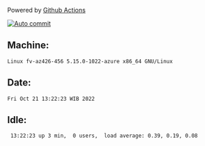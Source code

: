 Powered by [Github Actions](https://github.com/features/actions)

[![Auto commit](https://github.com/hiage/workstation/workflows/Auto%20commit/badge.svg)](https://github.com/hiage/workstation/actions?query=workflow%3A%22Auto+commit%22)

## Machine:
```
Linux fv-az426-456 5.15.0-1022-azure x86_64 GNU/Linux
```
## Date:
```
Fri Oct 21 13:22:23 WIB 2022
```
## Idle:
```
 13:22:23 up 3 min,  0 users,  load average: 0.39, 0.19, 0.08
```
